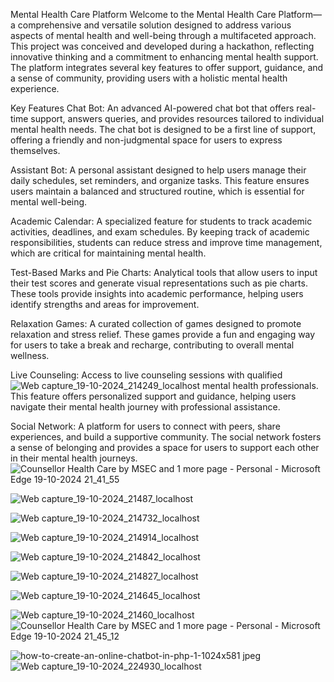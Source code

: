 Mental Health Care Platform
Welcome to the Mental Health Care Platform—a comprehensive and versatile solution designed to address various aspects of mental health and well-being through a multifaceted approach. This project was conceived and developed during a hackathon, reflecting innovative thinking and a commitment to enhancing mental health support. The platform integrates several key features to offer support, guidance, and a sense of community, providing users with a holistic mental health experience.

Key Features
Chat Bot: An advanced AI-powered chat bot that offers real-time support, answers queries, and provides resources tailored to individual mental health needs. The chat bot is designed to be a first line of support, offering a friendly and non-judgmental space for users to express themselves.


Assistant Bot: A personal assistant designed to help users manage their daily schedules, set reminders, and organize tasks. This feature ensures users maintain a balanced and structured routine, which is essential for mental well-being.

Academic Calendar: A specialized feature for students to track academic activities, deadlines, and exam schedules. By keeping track of academic responsibilities, students can reduce stress and improve time management, which are critical for maintaining mental health.

Test-Based Marks and Pie Charts: Analytical tools that allow users to input their test scores and generate visual representations such as pie charts. These tools provide insights into academic performance, helping users identify strengths and areas for improvement.

Relaxation Games: A curated collection of games designed to promote relaxation and stress relief. These games provide a fun and engaging way for users to take a break and recharge, contributing to overall mental wellness. 

Live Counseling: Access to live counseling sessions with qualified![Web capture_19-10-2024_214249_localhost](https://github.com/user-attachments/assets/c2cf553c-40e9-4c43-8800-36293e72cd47)
 mental health professionals. This feature offers personalized support and guidance, helping users navigate their mental health journey with professional assistance.

Social Network: A platform for users to connect with peers, share experiences, and build a supportive community. The social network fosters a sense of belonging and provides a space for users to support each other in their mental health journeys.
![Counsellor   Health Care by MSEC and 1 more page - Personal - Microsoft​ Edge 19-10-2024 21_41_55](https://github.com/user-attachments/assets/115427d1-bc38-4fd3-977f-2116a479e1af)

![Web capture_19-10-2024_21487_localhost](https://github.com/user-attachments/assets/ba5f4026-1a74-4fbf-ae9d-cdb5d292bb1a)


![Web capture_19-10-2024_214732_localhost](https://github.com/user-attachments/assets/29be5a7e-a2c9-4240-8053-68a2392e4a14)

![Web capture_19-10-2024_214914_localhost](https://github.com/user-attachments/assets/fd42f97f-0230-4571-b051-cca7be4b70fc)

![Web capture_19-10-2024_214842_localhost](https://github.com/user-attachments/assets/a0b72e15-22ff-4c5c-b0ab-19c1bd7cd3ce)

![Web capture_19-10-2024_214827_localhost](https://github.com/user-attachments/assets/3253e364-78fc-4cc9-9fd7-a1e2bf89c910)

![Web capture_19-10-2024_214645_localhost](https://github.com/user-attachments/assets/29d8040b-b6f1-4611-a966-47face3f5122)

![Web capture_19-10-2024_21460_localhost](https://github.com/user-attachments/assets/ce0086e0-327f-4be1-a02e-c55dced5b619)
![Counsellor   Health Care by MSEC and 1 more page - Personal - Microsoft​ Edge 19-10-2024 21_45_12](https://github.com/user-attachments/assets/c59c56d4-f65e-4971-9352-51519075e0a3)


![how-to-create-an-online-chatbot-in-php-1-1024x581 jpeg](https://github.com/user-attachments/assets/4352da4b-bb9a-4ea2-85c2-a95e0edb24d6)
![Web capture_19-10-2024_224930_localhost](https://github.com/user-attachments/assets/6e92366b-128d-4a47-b67c-1099ae726f1b)

